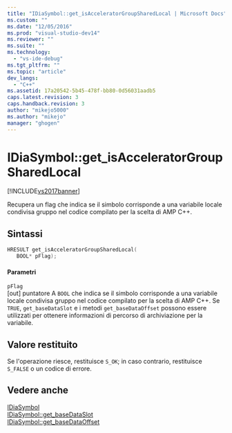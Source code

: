 ```yaml
---
title: "IDiaSymbol::get_isAcceleratorGroupSharedLocal | Microsoft Docs"
ms.custom: ""
ms.date: "12/05/2016"
ms.prod: "visual-studio-dev14"
ms.reviewer: ""
ms.suite: ""
ms.technology: 
  - "vs-ide-debug"
ms.tgt_pltfrm: ""
ms.topic: "article"
dev_langs: 
  - "C++"
ms.assetid: 17a20542-5b45-478f-bb80-0d56031aadb5
caps.latest.revision: 3
caps.handback.revision: 3
author: "mikejo5000"
ms.author: "mikejo"
manager: "ghogen"
---
```

# IDiaSymbol::get_isAcceleratorGroupSharedLocal
[!INCLUDE[vs2017banner](../../code-quality/includes/vs2017banner.md)]

Recupera un flag che indica se il simbolo corrisponde a una variabile locale condivisa gruppo nel codice compilato per la scelta di AMP C\+\+.  
  
## Sintassi  
  
```cpp  
HRESULT get_isAcceleratorGroupSharedLocal(   
   BOOL* pFlag);  
```  
  
#### Parametri  
 `pFlag`  
 \[out\] puntatore A `BOOL` che indica se il simbolo corrisponde a una variabile locale condivisa gruppo nel codice compilato per la scelta di AMP C\+\+.  Se `TRUE`, `get_baseDataSlot` e i metodi `get_baseDataOffset` possono essere utilizzati per ottenere informazioni di percorso di archiviazione per la variabile.  
  
## Valore restituito  
 Se l'operazione riesce, restituisce `S_OK`; in caso contrario, restituisce `S_FALSE` o un codice di errore.  
  
## Vedere anche  
 [IDiaSymbol](../../debugger/debug-interface-access/idiasymbol.md)   
 [IDiaSymbol::get\_baseDataSlot](../../debugger/debug-interface-access/idiasymbol-get-basedataslot.md)   
 [IDiaSymbol::get\_baseDataOffset](../../debugger/debug-interface-access/idiasymbol-get-basedataoffset.md)